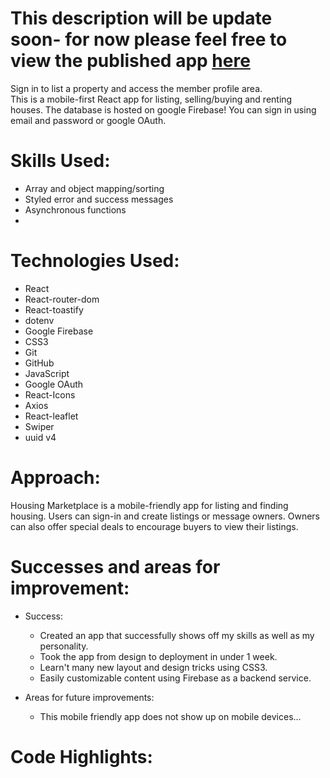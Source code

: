 # This description will be update soon- for now please feel free to view the published app [here](https://housing-marketplace-one.vercel.app/)

Sign in to list a property and access the member profile area. <br/>
This is a mobile-first React app for listing, selling/buying and renting houses. The database is hosted on google Firebase! You can sign in using email and password or google OAuth.

# Skills Used:
  - Array and object mapping/sorting 
  - Styled error and success messages  
  - Asynchronous functions
  - 

# Technologies Used:
* React
* React-router-dom
* React-toastify
* dotenv
* Google Firebase
* CSS3
* Git
* GitHub
* JavaScript
* Google OAuth
* React-Icons
* Axios
* React-leaflet
* Swiper
* uuid v4

# Approach:
Housing Marketplace is a mobile-friendly app for listing and finding housing. Users can sign-in and create listings or message owners. Owners can also offer special deals to encourage buyers to view their listings.

# Successes and areas for improvement:
* Success:
  * Created an app that successfully shows off my skills as well as my personality.
  * Took the app from design to deployment in under 1 week.
  * Learn't many new layout and design tricks using CSS3.
  * Easily customizable content using Firebase as a backend service.

* Areas for future improvements:
  * This mobile friendly app does not show up on mobile devices...
 
# Code Highlights:


